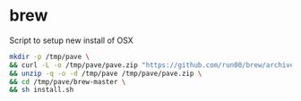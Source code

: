 # brew
Script to setup new install of OSX

```bash
mkdir -p /tmp/pave \
&& curl -L -o /tmp/pave/pave.zip "https://github.com/run00/brew/archive/master.zip" \
&& unzip -q -o -d /tmp/pave /tmp/pave/pave.zip \
&& cd /tmp/pave/brew-master \
&& sh install.sh
```
